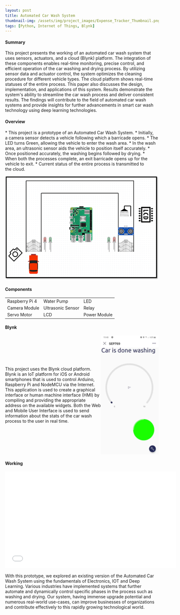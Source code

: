 ```yaml
---
layout: post
title: Automated Car Wash System
thumbnail-img: /assets/img/project_images/Expense_Tracker_Thumbnail.png
tags: [Python, Internet of Things, Blynk]
---
```


<h4>Summary</h4>
This project presents the working of an automated car wash system that uses sensors, actuators, and a cloud (Blynk) platform. The integration of these components enables real-time monitoring, precise control, and efficient operation of the car washing and drying process. By utilizing sensor data and actuator control, the system optimizes the cleaning procedure for different vehicle types. The cloud platform shows real-time statuses of the entire process. This paper also discusses the design, implementation, and applications of this system. Results demonstrate the system's ability to streamline the car wash process and deliver consistent results. The findings will contribute to the field of automated car wash systems and provide insights for further advancements in smart car wash technology using deep learning technologies.

<h4>Overview</h4>
* This project is a prototype of an Automated Car Wash System.
* Initially, a camera sensor detects a vehicle following which a barricade opens.
* The LED turns Green, allowing the vehicle to enter the wash area.
* In the wash area, an ultrasonic sensor aids the vehicle to position itself accurately.
* Once positioned accurately, the washing begins followed by drying.
* When both the processes complete, an exit barricade opens up for the vehicle to exit.
* Current status of the entire process is transmitted to the cloud.

![Diagram](/assets/img/project_images/Car_Wash_System_Diagram.png)

<h4>Components</h4>

<table>
    <tr>
        <td>Raspberry Pi 4</td>
        <td>Water Pump</td>
        <td>LED</td>
    </tr>
    <tr>
        <td>Camera Module</td>
        <td>Ultrasonic Sensor</td>
        <td>Relay</td>
    </tr>
    <tr>
        <td>Servo Motor</td>
        <td>LCD</td>
        <td>Power Module</td>
    </tr>
</table>

<h4>Blynk</h4>

<div style="display: flex; align-items: center;">
    <p>This project uses the Blynk cloud platform. Blynk is an IoT platform for iOS or Android smartphones that is used to control Arduino, Raspberry Pi and NodeMCU via the Internet. This application is used to create a graphical interface or human machine interface (HMI) by compiling and providing the appropriate address on the available widgets. Both the Web and Mobile User Interface is used to send information about the stats of the car wash process to the user in real time.</p>
    <img src="/assets/img/project_images/Car_Wash_System_Blynk.png" alt="Blynk">
</div>

<h4>Working</h4>

<iframe width="560" height="315" src="/assets/img/project_images/Car_Wash_System_Video.png" frameborder="0" allowfullscreen></iframe>

With this prototype, we explored an existing version of the Automated Car Wash System using the fundamentals of Electronics, IOT and Deep Learning. Various industries have implemented systems that further automate and dynamically control specific phases in the process such as washing and drying. Our system, having immense upgrade potential and numerous real-world use-cases, can improve businesses of organizations and contribute effectively to this rapidly growing technological world.
